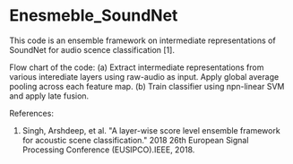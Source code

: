 # Enesmeble_SoundNet

This code is an ensemble framework on intermediate representations of SoundNet for audio scence classification [1].

Flow chart of the code:
(a) Extract intermediate representations from various interediate layers using raw-audio as input. Apply global average pooling across each feature map.
(b) Train classifier using npn-linear SVM and apply late fusion.




References:
1. Singh, Arshdeep, et al. "A layer-wise score level ensemble framework for acoustic scene classification." 2018 26th European Signal Processing Conference (EUSIPCO).IEEE, 2018.
